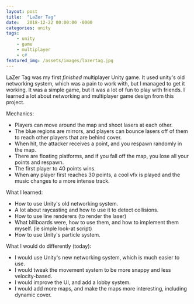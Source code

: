 ```yaml
---
layout: post
title:  "LaZer Tag"
date:   2018-12-22 00:00:00 -0000
categories: unity
tags:
    - unity
    - game
    - multiplayer
    - c#
featured_img: /assets/images/lazertag.jpg
---
```


LaZer Tag was my first _finished_ multiplayer Unity game. It used unity's old networking system, which was a pain to work with, but I managed to get it working. It was a simple game, but it was a lot of fun to play with friends. I learned a lot about networking and multiplayer game design from this project.

Mechanics:
* Players can move around the map and shoot lasers at each other.
* The blue regions are mirrors, and players can bounce lasers off of them to reach other players that are behind cover.
* When hit, the attacker receives a point, and you respawn randomly in the map.
* There are floating platforms, and if you fall off the map, you lose all your points and respawn.
* The first player to 40 points wins.
* When any player first reaches 30 points, a cool vfx is played and the music changes to a more intense track.

What I learned:
* How to use Unity's old networking system.
* A lot about raycasting and how to use it to detect collisions.
* How to use line renderers (to render the laser)
* What billboards were, how to use them, and how to implement them myself. (ie simple look-at script)
* How to use Unity's particle system.

What I would do differently (today):
* I would use Unity's new networking system, which is much easier to use.
* I would tweak the movement system to be more snappy and less velocity-based.
* I would improve the UI, and add a lobby system.
* I would add more maps, and make the maps more interesting, including dynamic cover.